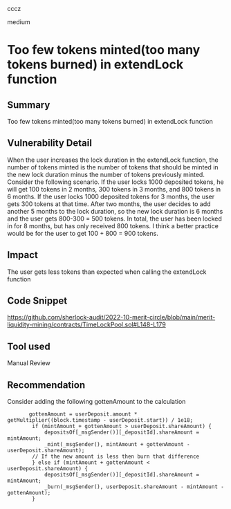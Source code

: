 cccz

medium

# Too few tokens minted(too many tokens burned) in extendLock function

## Summary
Too few tokens minted(too many tokens burned) in extendLock function
## Vulnerability Detail
When the user increases the lock duration in the extendLock function, the number of tokens minted is the number of tokens that should be minted in the new lock duration minus the number of tokens previously minted.
Consider the following scenario.
If the user locks 1000 deposited tokens, he will get 100 tokens in 2 months, 300 tokens in 3 months, and 800 tokens in 6 months.
If the user locks 1000 deposited tokens for 3 months, the user gets 300 tokens at that time.
After two months, the user decides to add another 5 months to the lock duration, so the new lock duration is 6 months and the user gets 800-300 = 500 tokens.
In total, the user has been locked in for 8 months, but has only received 800 tokens.
I think a better practice would be for the user to get 100 + 800 = 900 tokens.
## Impact
The user gets less tokens than expected when calling the extendLock function
## Code Snippet
https://github.com/sherlock-audit/2022-10-merit-circle/blob/main/merit-liquidity-mining/contracts/TimeLockPool.sol#L148-L179
## Tool used

Manual Review

## Recommendation
Consider adding the following gottenAmount to the calculation
```solidity
       gottenAmount = userDeposit.amount * getMultiplier((block.timestamp - userDeposit.start)) / 1e18;
        if (mintAmount + gottenAmount > userDeposit.shareAmount) {
            depositsOf[_msgSender()][_depositId].shareAmount =  mintAmount;
            _mint(_msgSender(), mintAmount + gottenAmount - userDeposit.shareAmount);
        // If the new amount is less then burn that difference
        } else if (mintAmount + gottenAmount < userDeposit.shareAmount) {
            depositsOf[_msgSender()][_depositId].shareAmount =  mintAmount;
            _burn(_msgSender(), userDeposit.shareAmount - mintAmount - gottenAmount);
        }
```